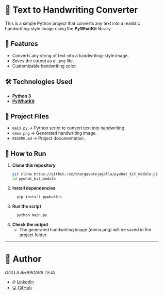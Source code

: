 # 📝 Text to Handwriting Converter

This is a simple Python project that converts any text into a realistic handwriting-style image using the **PyWhatKit** library.

## 📌 Features
- Converts any string of text into a handwriting-style image.
- Saves the output as a `.png` file.
- Customizable handwriting color.

## 🛠️ Technologies Used
- **Python 3**
- **[PyWhatKit](https://pypi.org/project/pywhatkit/)**

## 📂 Project Files
- `main.py` → Python script to convert text into handwriting.
- `demo.png` → Generated handwriting image.
- `README.md` → Project documentation.

## 🚀 How to Run
1. **Clone this repository**
   ```bash
   git clone https://github.com/bhargavatejagolla/pywhat_kit_module.git
   cd pywhat_kit_module
2. **Install dependencies**
   ```bash
     pip install pywhatkit
   ```
3. **Run the script**
   ```bash
     python main.py
   ```
4. **Check the output**
   - The generated handwriting image (demo.png) will be saved in the project folder.
----  
# 👤 Author
  *GOLLA BHARGAVA TEJA* 

* 🌐 [LinkedIn](https://www.linkedin.com/in/golla-bhargava-teja/)  
* 💻 [GitHub](https://github.com/bhargavatejagolla)
